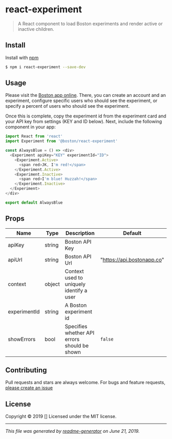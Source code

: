 # react-experiment

> A React component to load Boston experiments and render active or inactive children.

## Install

Install with [npm](https://www.npmjs.com/)

```sh
$ npm i react-experiment --save-dev
```

## Usage
Please visit the [Boston app online](https://bostonapp.co/). There, you can create an account and an experiment, configure specific users who should see the experiment, or specify a percent of users who should see the experiment.

Once this is complete, copy the experiment id from the experiment card and your API key from settings (KEY and ID below). Next, include the following component in your app:

```js
import React from 'react'
import Experiment from '@boston/react-experiment'

const AlwaysBlue = () => <div>
  <Experiment apiKey="KEY" experimentId="ID">
    <Experiment.Active>
      <span red>JK, I'm red!</span>
    </Experiment.Active>
    <Experiment.Inactive>
      <span red>I'm blue! Huzzah!</span>
    </Experiment.Inactive>
  </Experiment>
</div>

export default AlwaysBlue
```

## Props

| Name          | Type     | Description                                    | Default                       |
| ------------- | -------- | ---------------------------------------------- | ----------------------------- |
| apiKey        | string   | Boston API Key                                 |                               |
| apiUrl        | string   | Boston API Url                                 | "https://api.bostonapp.co"    |
| context       | object   | Context used to uniquely identify a user       |                               |
| experimentId  | string   | A Boston experiment id                         |                               |
| showErrors    | bool     | Specifies whether API errors should be shown   | `false`                       |

## Contributing

Pull requests and stars are always welcome. For bugs and feature requests, [please create an issue](https://github.com/Joe%20Groseclose/react-experiment/issues)

## License

Copyright © 2019 []
Licensed under the MIT license.

***

_This file was generated by [readme-generator](https://github.com/jonschlinkert/readme-generator) on June 21, 2019._
